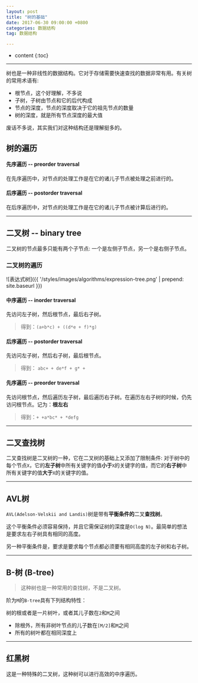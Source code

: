 ```yaml
---
layout: post
title: "树的基础"
date: 2017-06-30 09:00:00 +0800
categories: 数据结构
tag: 数据结构

---
```

* content
{:toc}
---
树也是一种非线性的数据结构。它对于存储需要快速查找的数据非常有用。有关树的常用术语有:

+ 根节点，这个好理解，不多说
+ 子树，子树由节点和它的后代构成
+ 节点的深度，节点的深度取决于它的祖先节点的数量
+ 树的深度，就是所有节点深度的最大值

废话不多说，其实我们对这种结构还是理解挺多的。

<!-- more -->

## 树的遍历

#### 先序遍历 -- preorder traversal

在先序遍历中，对节点的处理工作是在它的诸儿子节点被处理之前进行的。

#### 后序遍历 -- postorder traversal

在后序遍历中，对节点的处理工作是在它的诸儿子节点被计算后进行的。

---

## 二叉树 -- binary tree

二叉树的节点最多只能有两个子节点: 一个是左侧子节点，另一个是右侧子节点。

### 二叉树的遍历

![表达式树]({{ '/styles/images/algorithms/expression-tree.png' | prepend: site.baseurl }})

#### 中序遍历 -- inorder traversal

先访问左子树，然后根节点，最后右子树。

> 得到：`(a+b*c) + ((d*e + f)*g)`

#### 后序遍历 -- postorder traversal

先访问左子树，然后右子树，最后根节点。

> 得到： `abc+ + de*f + g* +`

#### 先序遍历 -- preorder traversal

先访问根节点，然后遍历左子树，最后遍历右子树。在遍历左右子树的时候，仍先访问根节点。记为：**根左右**

> 得到：`+ +a*bc* + *defg`

---

## 二叉查找树

二叉查找树是二叉树的一种，它在二叉树的基础上又添加了限制条件: 对于树中的每个节点`X`，它的**左子树**中所有关键字的值**小于**`X`的关键字的值，而它的**右子树**中所有关键字的值**大于**`X`的关键字的值。

---

## AVL树

`AVL(Adelson-Velskii and Landis)`树是带有**平衡条件的**二叉**查找树**。

这个平衡条件必须容易保持，并且它需保证树的深度是`O(log N)`。最简单的想法是要求左右子树具有相同的高度。

另一种平衡条件是，要求是要求每个节点都必须要有相同高度的左子树和右子树。

---

## B-树 (B-tree)

> 这种树也是一种常用的查找树，不是二叉树。

阶为`M`的`B-tree`具有下列结构特性：

树的根或者是一片树叶，或者其儿子数在`2`和`M`之间

+ 除根外，所有非树叶节点的儿子数在`[M/2]`和`M`之间
+ 所有的树叶都在相同深度上

---

## 红黑树

这是一种特殊的二叉树，这种树可以进行高效的中序遍历。